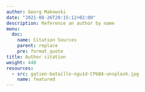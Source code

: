 ```yaml
---
author: Georg Makowski
date: "2021-08-26T20:15:12+02:00"
description: Reference an author by name
menu:
  doc:
    name: Citation Sources
    parent: replace
    pre: format_quote
title: Author citation
weight: 440
resources: 
  - src: gatien-bataille-ngu1d-CPbB4-unsplash.jpg
    name: featured
---
```

